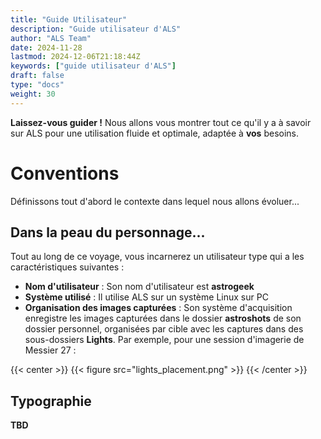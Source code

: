 ```yaml
---
title: "Guide Utilisateur"
description: "Guide utilisateur d'ALS"
author: "ALS Team"
date: 2024-11-28
lastmod: 2024-12-06T21:18:44Z
keywords: ["guide utilisateur d'ALS"]
draft: false
type: "docs"
weight: 30
---
```

**Laissez-vous guider !** Nous allons vous montrer tout ce qu'il y a à savoir sur ALS pour une utilisation fluide et 
optimale, adaptée à **vos** besoins. 

# Conventions
Définissons tout d'abord le contexte dans lequel nous allons évoluer...

## Dans la peau du personnage...

Tout au long de ce voyage, vous incarnerez un utilisateur type qui a les caractéristiques suivantes :
- **Nom d'utilisateur**&nbsp;: Son nom d'utilisateur est **astrogeek**
- **Système utilisé**&nbsp;: Il utilise ALS sur un système Linux sur PC
- **Organisation des images capturées**&nbsp;: Son système d'acquisition enregistre les images capturées dans le dossier
**astroshots** de son dossier personnel, organisées par cible avec les captures dans des sous-dossiers **Lights**. 
Par exemple, pour une session d'imagerie de Messier 27 :

{{< center >}}
{{< figure src="lights_placement.png" >}}
{{< /center >}}

## Typographie

**TBD**
